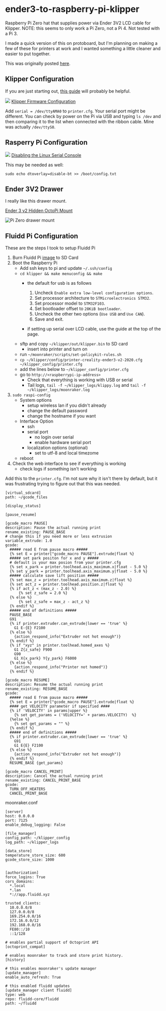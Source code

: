 # ender3-to-raspberry-pi-klipper
Raspberry Pi Zero hat that supplies power via Ender 3V2 LCD cable for Klipper. NOTE: this seems to only work a Pi Zero, not a Pi 4. Not tested with a Pi 3.

I made a quick version of this on protoboard, but I'm planning on making a few of these for printers at work and I wanted something a little cleaner and easier to put together.


This was originally posted [here](https://www.reddit.com/r/klippers/comments/q5cu20/how_to_connect_creality_v422_board_to_pi_using/).

## Klipper Configuration
If you are just starting out, [this guide](https://www.reddit.com/r/klippers/comments/kj2h5r/stepbystep_guide_for_ender_3_v2_klipper_w_bltouch/) will probably be helpful.

![](img/klipper_config.png)
[Klipper Firmware Configuration](https://i.imgur.com/JYTF8Xj.png)

Add ``serial = /dev/ttyAMA0`` to `printer.cfg`. Your serial port might be different. You can check by power on the Pi via USB and typing `ls /dev` and then comparing it to the list when connected with the ribbon cable. Mine was actually `/dev/ttyS0`. 

## Rasperry Pi Configuration
![](img/pi_steps.png)
[Disabling the Linux Serial Console](https://i.imgur.com/P6BS6GC.png)

This may be needed as well:
```shell
sudo echo dtoverlay=disable-bt >> /boot/config.txt
```


## Ender 3V2 Drawer 
I really like this drawer mount.

[Ender 3 v2 Hidden OctoPi Mount](https://www.thingiverse.com/thing:5201485)

![Pi Zero drawer mount](https://cdn.thingiverse.com/assets/c0/e9/2c/7e/6c/featured_preview_ex-FAN-BLUE.jpg)

## Fluidd Pi Configuration

These are the steps I took to setup Fluidd Pi

1. Burn Fluidd Pi [image](https://github.com/fluidd-core/FluiddPi/releases/latest) to SD Card 
2. Boot the Raspberry Pi
    - Add ssh keys to pi and update `~/.ssh/config`
    - `cd klipper && make menuconfig && make`
        - the default for usb is as follows
        
            1. Uncheck `Enable extra low-level configuration options`.
            2. Set processor architecture to `STMicroelectronics STM32`.
            3. Set processor model to `STM32F103`.
            4. Set bootloader offset to `28KiB bootloader`.
            5. Uncheck the other two options (`Use USB` and `Use CAN`).
            6. Save and exit.
        - if setting up serial over LCD cable, use the guide at the top of the page.
    - sftp and copy `~/klipper/out/klipper.bin` to SD card
        - insert into printer and turn on
    - run `~/moonraker/scripts/set-policykit-rules.sh`
    - `cp ~/klipper/config/printer-creality-ender3-v2-2020.cfg ~/klipper_config/printer.cfg`
    - add the lines below to `~/klipper_config/printer.cfg`
    - go to `http://<raspberrypi-ip-address>`
        - Check that everything is working with USB or serial
        - Tail logs, `tail -f ~/klipper_logs/klippy.log` and `tail -f ~/klipper_logs/moonraker.log`
3. `sudo raspi-config`
    - System options
        - setup wireless lan if you didn't already
        - change the default password
        - change the hostname if you want
    - Interface Option
        - ssh
        - serial port
            - no login over serial
            - enable hardware serial port
        - localization options (optional)
            - set to utf-8 and local timezome
    - reboot
4. Check the web interface to see if everything is working
    - check logs if something isn't working


Add this to the `printer.cfg`. I'm not sure why it isn't there by default, but it was frustrating trying to figure out that this was needed.
```
[virtual_sdcard]
path: ~/gcode_files

[display_status]

[pause_resume]

[gcode_macro PAUSE]
description: Pause the actual running print
rename_existing: PAUSE_BASE
# change this if you need more or less extrusion
variable_extrude: 1.0
gcode:
  ##### read E from pause macro #####
  {% set E = printer["gcode_macro PAUSE"].extrude|float %}
  ##### set park positon for x and y #####
  # default is your max posion from your printer.cfg
  {% set x_park = printer.toolhead.axis_maximum.x|float - 5.0 %}
  {% set y_park = printer.toolhead.axis_maximum.y|float - 5.0 %}
  ##### calculate save lift position #####
  {% set max_z = printer.toolhead.axis_maximum.z|float %}
  {% set act_z = printer.toolhead.position.z|float %}
  {% if act_z < (max_z - 2.0) %}
      {% set z_safe = 2.0 %}
  {% else %}
      {% set z_safe = max_z - act_z %}
  {% endif %}
  ##### end of definitions #####
  PAUSE_BASE
  G91
  {% if printer.extruder.can_extrude|lower == 'true' %}
    G1 E-{E} F2100
  {% else %}
    {action_respond_info("Extruder not hot enough")}
  {% endif %}
  {% if "xyz" in printer.toolhead.homed_axes %}
    G1 Z{z_safe} F900
    G90
    G1 X{x_park} Y{y_park} F6000
  {% else %}
    {action_respond_info("Printer not homed")}
  {% endif %}

[gcode_macro RESUME]
description: Resume the actual running print
rename_existing: RESUME_BASE
gcode:
  ##### read E from pause macro #####
  {% set E = printer["gcode_macro PAUSE"].extrude|float %}
  #### get VELOCITY parameter if specified ####
  {% if 'VELOCITY' in params|upper %}
    {% set get_params = ('VELOCITY=' + params.VELOCITY)  %}
  {%else %}
    {% set get_params = "" %}
  {% endif %}
  ##### end of definitions #####
  {% if printer.extruder.can_extrude|lower == 'true' %}
    G91
    G1 E{E} F2100
  {% else %}
    {action_respond_info("Extruder not hot enough")}
  {% endif %}  
  RESUME_BASE {get_params}

[gcode_macro CANCEL_PRINT]
description: Cancel the actual running print
rename_existing: CANCEL_PRINT_BASE
gcode:
  TURN_OFF_HEATERS
  CANCEL_PRINT_BASE
```


moonraker.conf
```
[server]
host: 0.0.0.0
port: 7125
enable_debug_logging: False

[file_manager]
config_path: ~/klipper_config
log_path: ~/klipper_logs

[data_store]
temperature_store_size: 600
gcode_store_size: 1000


[authorization]
force_logins: True
cors_domains:
  *.local
  *.lan
  *://app.fluidd.xyz

trusted_clients:
  10.0.0.0/8
  127.0.0.0/8
  169.254.0.0/16
  172.16.0.0/12
  192.168.0.0/16
  FE80::/10
  ::1/128

# enables partial support of Octoprint API
[octoprint_compat]

# enables moonraker to track and store print history.
[history]

# this enables moonraker's update manager
[update_manager]
enable_auto_refresh: True

# this enabled fluidd updates
[update_manager client fluidd]
type: web
repo: fluidd-core/fluidd
path: ~/fluidd
```